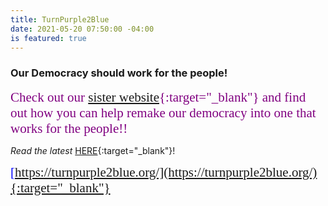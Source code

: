 ```yaml
---
title: TurnPurple2Blue
date: 2021-05-20 07:50:00 -04:00
is featured: true
---
```


### Our Democracy should work for the people!

<span style="font-family:Papyrus; font-size:1.5em; color:purple;">Check out our [sister website](https://turnpurple2blue.org){:target="_blank"} and find out how you can help remake our democracy into one that works for the people!!</span>  

*Read the latest* [HERE](https://turnpurple2blue.org/new/){:target="_blank"}!    

<span style="font-family:Papyrus; font-size:1.5em; color:blue;">[https://turnpurple2blue.org/](https://turnpurple2blue.org/){:target="_blank"}</span> 
